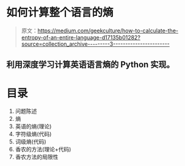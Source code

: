 # 如何计算整个语言的熵

> 原文：<https://medium.com/geekculture/how-to-calculate-the-entropy-of-an-entire-language-d17135b01282?source=collection_archive---------3----------------------->

## 利用深度学习计算英语语言熵的 Python 实现。

# 目录

1.  问题陈述
2.  熵
3.  英语的熵(理论)
4.  字符级熵(代码)
5.  词级熵(代码)
6.  香农的方法(理论+代码)
7.  香农方法的局限性